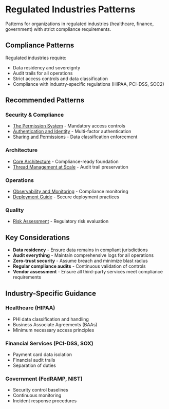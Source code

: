 # Regulated Industries Patterns

Patterns for organizations in regulated industries (healthcare, finance, government) with strict compliance requirements.

## Compliance Patterns

Regulated industries require:
- Data residency and sovereignty
- Audit trails for all operations
- Strict access controls and data classification
- Compliance with industry-specific regulations (HIPAA, PCI-DSS, SOC2)

## Recommended Patterns

### Security & Compliance
- [The Permission System](../../patterns/security/the-permission-system.md) - Mandatory access controls
- [Authentication and Identity](../../patterns/security/authentication-identity.md) - Multi-factor authentication
- [Sharing and Permissions](../../patterns/security/sharing-permissions.md) - Data classification enforcement

### Architecture
- [Core Architecture](../../patterns/architecture/core-architecture.md) - Compliance-ready foundation
- [Thread Management at Scale](../../patterns/architecture/thread-management.md) - Audit trail preservation

### Operations
- [Observability and Monitoring](../../patterns/operations/observability-monitoring.md) - Compliance monitoring
- [Deployment Guide](../../patterns/operations/deployment-guide.md) - Secure deployment practices

### Quality
- [Risk Assessment](../../patterns/quality/risk-assessment.md) - Regulatory risk evaluation

## Key Considerations

- **Data residency** - Ensure data remains in compliant jurisdictions
- **Audit everything** - Maintain comprehensive logs for all operations
- **Zero-trust security** - Assume breach and minimize blast radius
- **Regular compliance audits** - Continuous validation of controls
- **Vendor assessment** - Ensure all third-party services meet compliance requirements

## Industry-Specific Guidance

### Healthcare (HIPAA)
- PHI data classification and handling
- Business Associate Agreements (BAAs)
- Minimum necessary access principles

### Financial Services (PCI-DSS, SOX)
- Payment card data isolation
- Financial audit trails
- Separation of duties

### Government (FedRAMP, NIST)
- Security control baselines
- Continuous monitoring
- Incident response procedures